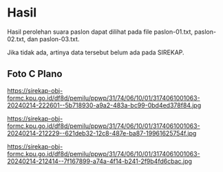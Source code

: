 # Hasil

Hasil perolehan suara paslon dapat dilihat pada file paslon-01.txt, paslon-02.txt, dan paslon-03.txt.

Jika tidak ada, artinya data tersebut belum ada pada SIREKAP.

## Foto C Plano

https://sirekap-obj-formc.kpu.go.id/df8d/pemilu/ppwp/31/74/06/10/01/3174061001063-20240214-222601--5b718930-a9a2-483a-bc99-0bd4ed378f84.jpg

https://sirekap-obj-formc.kpu.go.id/df8d/pemilu/ppwp/31/74/06/10/01/3174061001063-20240214-212229--621deb32-12c8-487e-ba87-19961625754f.jpg

https://sirekap-obj-formc.kpu.go.id/df8d/pemilu/ppwp/31/74/06/10/01/3174061001063-20240214-212414--7f167899-a74a-4f14-b241-2f9b4fd6cbac.jpg
